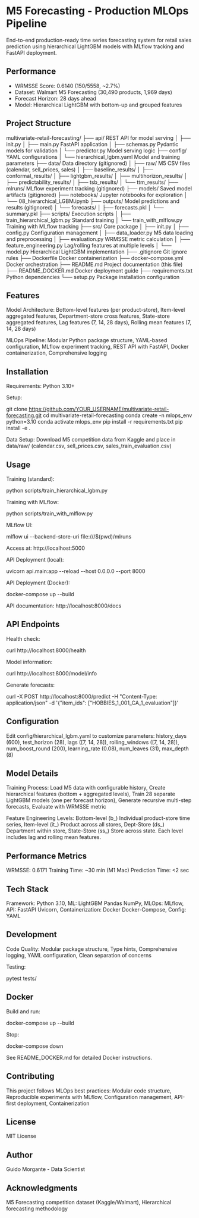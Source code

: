 # M5 Forecasting - Production MLOps Pipeline

End-to-end production-ready time series forecasting system for retail sales prediction using hierarchical LightGBM models with MLflow tracking and FastAPI deployment.

## Performance

- WRMSSE Score: 0.6140 (150/5558, ~2.7%)
- Dataset: Walmart M5 Forecasting (30,490 products, 1,969 days)
- Forecast Horizon: 28 days ahead
- Model: Hierarchical LightGBM with bottom-up and grouped features

## Project Structure

multivariate-retail-forecasting/
├── api/ REST API for model serving
│ ├── init.py
│ ├── main.py FastAPI application
│ ├── schemas.py Pydantic models for validation
│ └── predictor.py Model serving logic
├── config/ YAML configurations
│ └── hierarchical_lgbm.yaml Model and training parameters
├── data/ Data directory (gitignored)
│ ├── raw/ M5 CSV files (calendar, sell_prices, sales)
│ ├── baseline_results/
│ ├── conformal_results/
│ ├── lightgbm_results/
│ ├── multihorizon_results/
│ ├── predictability_results/
│ ├── tsb_results/
│ └── ttm_results/
├── mlruns/ MLflow experiment tracking (gitignored)
├── models/ Saved model artifacts (gitignored)
├── notebooks/ Jupyter notebooks for exploration
│ └── 08_hierarchical_LGBM.ipynb
├── outputs/ Model predictions and results (gitignored)
│ └── forecasts/
│ ├── forecasts.pkl
│ └── summary.pkl
├── scripts/ Execution scripts
│ ├── train_hierarchical_lgbm.py Standard training
│ └── train_with_mlflow.py Training with MLflow tracking
├── src/ Core package
│ ├── init.py
│ ├── config.py Configuration management
│ ├── data_loader.py M5 data loading and preprocessing
│ ├── evaluation.py WRMSSE metric calculation
│ ├── feature_engineering.py Lag/rolling features at multiple levels
│ └── model.py Hierarchical LightGBM implementation
├── .gitignore Git ignore rules
├── Dockerfile Docker containerization
├── docker-compose.yml Docker orchestration
├── README.md Project documentation (this file)
├── README_DOCKER.md Docker deployment guide
├── requirements.txt Python dependencies
└── setup.py Package installation configuration

## Features

Model Architecture: Bottom-level features (per product-store), Item-level aggregated features, Department-store cross features, State-store aggregated features, Lag features (7, 14, 28 days), Rolling mean features (7, 14, 28 days)

MLOps Pipeline: Modular Python package structure, YAML-based configuration, MLflow experiment tracking, REST API with FastAPI, Docker containerization, Comprehensive logging

## Installation

Requirements: Python 3.10+

Setup:

git clone https://github.com/YOUR_USERNAME/multivariate-retail-forecasting.git
cd multivariate-retail-forecasting
conda create -n mlops_env python=3.10
conda activate mlops_env
pip install -r requirements.txt
pip install -e .

Data Setup: Download M5 competition data from Kaggle and place in data/raw/ (calendar.csv, sell_prices.csv, sales_train_evaluation.csv)

## Usage

Training (standard):

python scripts/train_hierarchical_lgbm.py

Training with MLflow:

python scripts/train_with_mlflow.py

MLflow UI:

mlflow ui --backend-store-uri file:///$(pwd)/mlruns

Access at: http://localhost:5000

API Deployment (local):

uvicorn api.main:app --reload --host 0.0.0.0 --port 8000

API Deployment (Docker):

docker-compose up --build

API documentation: http://localhost:8000/docs

## API Endpoints

Health check:

curl http://localhost:8000/health

Model information:

curl http://localhost:8000/model/info

Generate forecasts:

curl -X POST http://localhost:8000/predict -H "Content-Type: application/json" -d '{"item_ids": ["HOBBIES_1_001_CA_1_evaluation"]}'

## Configuration

Edit config/hierarchical_lgbm.yaml to customize parameters: history_days (600), test_horizon (28), lags ([7, 14, 28]), rolling_windows ([7, 14, 28]), num_boost_round (200), learning_rate (0.08), num_leaves (31), max_depth (8)

## Model Details

Training Process: Load M5 data with configurable history, Create hierarchical features (bottom + aggregated levels), Train 28 separate LightGBM models (one per forecast horizon), Generate recursive multi-step forecasts, Evaluate with WRMSSE metric

Feature Engineering Levels: Bottom-level (b_) Individual product-store time series, Item-level (it_) Product across all stores, Dept-Store (ds_) Department within store, State-Store (ss_) Store across state. Each level includes lag and rolling mean features.

## Performance Metrics

WRMSSE: 0.6171
Training Time: ~30 min (M1 Mac)
Prediction Time: <2 sec

## Tech Stack

Framework: Python 3.10, ML: LightGBM Pandas NumPy, MLOps: MLflow, API: FastAPI Uvicorn, Containerization: Docker Docker-Compose, Config: YAML

## Development

Code Quality: Modular package structure, Type hints, Comprehensive logging, YAML configuration, Clean separation of concerns

Testing:

pytest tests/

## Docker

Build and run:

docker-compose up --build

Stop:

docker-compose down

See README_DOCKER.md for detailed Docker instructions.

## Contributing

This project follows MLOps best practices: Modular code structure, Reproducible experiments with MLflow, Configuration management, API-first deployment, Containerization

## License

MIT License

## Author

Guido Morgante - Data Scientist

## Acknowledgments

M5 Forecasting competition dataset (Kaggle/Walmart), Hierarchical forecasting methodology
